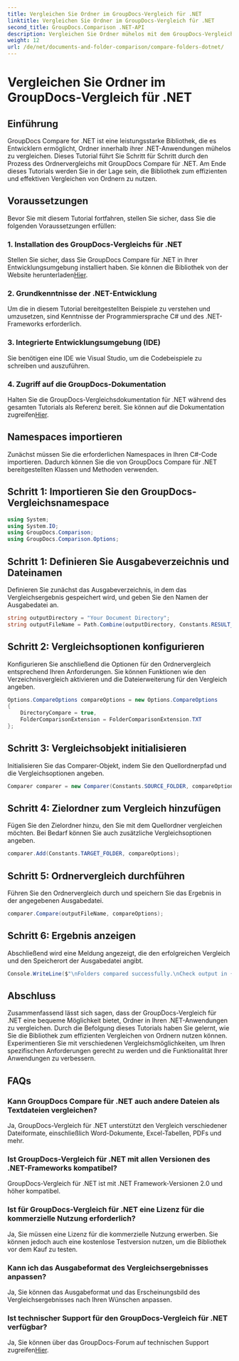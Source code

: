 ```yaml
---
title: Vergleichen Sie Ordner im GroupDocs-Vergleich für .NET
linktitle: Vergleichen Sie Ordner im GroupDocs-Vergleich für .NET
second_title: GroupDocs.Comparison .NET-API
description: Vergleichen Sie Ordner mühelos mit dem GroupDocs-Vergleich für .NET. Folgen Sie unserer Schritt-für-Schritt-Anleitung für einen effizienten Ordnervergleich. Verbessern Sie Ihre .NET-Anwendungen.
weight: 12
url: /de/net/documents-and-folder-comparison/compare-folders-dotnet/
---
```


# Vergleichen Sie Ordner im GroupDocs-Vergleich für .NET

## Einführung
GroupDocs Compare for .NET ist eine leistungsstarke Bibliothek, die es Entwicklern ermöglicht, Ordner innerhalb ihrer .NET-Anwendungen mühelos zu vergleichen. Dieses Tutorial führt Sie Schritt für Schritt durch den Prozess des Ordnervergleichs mit GroupDocs Compare für .NET. Am Ende dieses Tutorials werden Sie in der Lage sein, die Bibliothek zum effizienten und effektiven Vergleichen von Ordnern zu nutzen.
## Voraussetzungen
Bevor Sie mit diesem Tutorial fortfahren, stellen Sie sicher, dass Sie die folgenden Voraussetzungen erfüllen:
### 1. Installation des GroupDocs-Vergleichs für .NET
 Stellen Sie sicher, dass Sie GroupDocs Compare für .NET in Ihrer Entwicklungsumgebung installiert haben. Sie können die Bibliothek von der Website herunterladen[Hier](https://releases.groupdocs.com/comparison/net/).
### 2. Grundkenntnisse der .NET-Entwicklung
Um die in diesem Tutorial bereitgestellten Beispiele zu verstehen und umzusetzen, sind Kenntnisse der Programmiersprache C# und des .NET-Frameworks erforderlich.
### 3. Integrierte Entwicklungsumgebung (IDE)
Sie benötigen eine IDE wie Visual Studio, um die Codebeispiele zu schreiben und auszuführen.
### 4. Zugriff auf die GroupDocs-Dokumentation
Halten Sie die GroupDocs-Vergleichsdokumentation für .NET während des gesamten Tutorials als Referenz bereit. Sie können auf die Dokumentation zugreifen[Hier](https://tutorials.groupdocs.com/comparison/net/).

## Namespaces importieren
Zunächst müssen Sie die erforderlichen Namespaces in Ihren C#-Code importieren. Dadurch können Sie die von GroupDocs Compare für .NET bereitgestellten Klassen und Methoden verwenden.
## Schritt 1: Importieren Sie den GroupDocs-Vergleichsnamespace
```csharp
using System;
using System.IO;
using GroupDocs.Comparison;
using GroupDocs.Comparison.Options;
```

## Schritt 1: Definieren Sie Ausgabeverzeichnis und Dateinamen
Definieren Sie zunächst das Ausgabeverzeichnis, in dem das Vergleichsergebnis gespeichert wird, und geben Sie den Namen der Ausgabedatei an.
```csharp
string outputDirectory = "Your Document Directory";
string outputFileName = Path.Combine(outputDirectory, Constants.RESULT_FOLDER);
```
## Schritt 2: Vergleichsoptionen konfigurieren
Konfigurieren Sie anschließend die Optionen für den Ordnervergleich entsprechend Ihren Anforderungen. Sie können Funktionen wie den Verzeichnisvergleich aktivieren und die Dateierweiterung für den Vergleich angeben.
```csharp
Options.CompareOptions compareOptions = new Options.CompareOptions
{
    DirectoryCompare = true,
    FolderComparisonExtension = FolderComparisonExtension.TXT
};
```
## Schritt 3: Vergleichsobjekt initialisieren
Initialisieren Sie das Comparer-Objekt, indem Sie den Quellordnerpfad und die Vergleichsoptionen angeben.
```csharp
Comparer comparer = new Comparer(Constants.SOURCE_FOLDER, compareOptions);
```
## Schritt 4: Zielordner zum Vergleich hinzufügen
Fügen Sie den Zielordner hinzu, den Sie mit dem Quellordner vergleichen möchten. Bei Bedarf können Sie auch zusätzliche Vergleichsoptionen angeben.
```csharp
comparer.Add(Constants.TARGET_FOLDER, compareOptions);
```
## Schritt 5: Ordnervergleich durchführen
Führen Sie den Ordnervergleich durch und speichern Sie das Ergebnis in der angegebenen Ausgabedatei.
```csharp
comparer.Compare(outputFileName, compareOptions);
```
## Schritt 6: Ergebnis anzeigen
Abschließend wird eine Meldung angezeigt, die den erfolgreichen Vergleich und den Speicherort der Ausgabedatei angibt.
```csharp
Console.WriteLine($"\nFolders compared successfully.\nCheck output in {Directory.GetCurrentDirectory()}.");
```

## Abschluss
Zusammenfassend lässt sich sagen, dass der GroupDocs-Vergleich für .NET eine bequeme Möglichkeit bietet, Ordner in Ihren .NET-Anwendungen zu vergleichen. Durch die Befolgung dieses Tutorials haben Sie gelernt, wie Sie die Bibliothek zum effizienten Vergleichen von Ordnern nutzen können. Experimentieren Sie mit verschiedenen Vergleichsmöglichkeiten, um Ihren spezifischen Anforderungen gerecht zu werden und die Funktionalität Ihrer Anwendungen zu verbessern.
## FAQs
### Kann GroupDocs Compare für .NET auch andere Dateien als Textdateien vergleichen?
Ja, GroupDocs-Vergleich für .NET unterstützt den Vergleich verschiedener Dateiformate, einschließlich Word-Dokumente, Excel-Tabellen, PDFs und mehr.
### Ist GroupDocs-Vergleich für .NET mit allen Versionen des .NET-Frameworks kompatibel?
GroupDocs-Vergleich für .NET ist mit .NET Framework-Versionen 2.0 und höher kompatibel.
### Ist für GroupDocs-Vergleich für .NET eine Lizenz für die kommerzielle Nutzung erforderlich?
Ja, Sie müssen eine Lizenz für die kommerzielle Nutzung erwerben. Sie können jedoch auch eine kostenlose Testversion nutzen, um die Bibliothek vor dem Kauf zu testen.
### Kann ich das Ausgabeformat des Vergleichsergebnisses anpassen?
Ja, Sie können das Ausgabeformat und das Erscheinungsbild des Vergleichsergebnisses nach Ihren Wünschen anpassen.
### Ist technischer Support für den GroupDocs-Vergleich für .NET verfügbar?
 Ja, Sie können über das GroupDocs-Forum auf technischen Support zugreifen[Hier](https://forum.groupdocs.com/c/comparison/12).